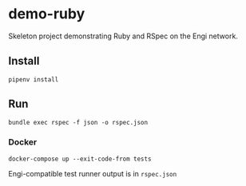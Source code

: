 # demo-ruby

Skeleton project demonstrating Ruby and RSpec on the Engi network.

## Install

`pipenv install`

## Run

`bundle exec rspec -f json -o rspec.json`

### Docker

`docker-compose up --exit-code-from tests`

Engi-compatible test runner output is in `rspec.json`